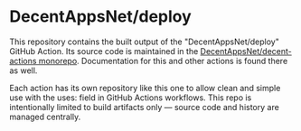# DecentAppsNet/deploy

This repository contains the built output of the "DecentAppsNet/deploy" GitHub Action. Its source code is maintained in the [DecentAppsNet/decent-actions monorepo](https://github.com/DecentAppsNet/decent-actions). Documentation for this and other actions is found there as well.

Each action has its own repository like this one to allow clean and simple use with the uses: field in GitHub Actions workflows. This repo is intentionally limited to build artifacts only — source code and history are managed centrally.